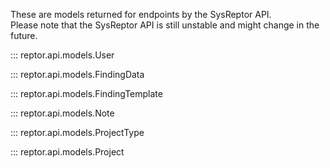 These are models returned for endpoints by the SysReptor API.  
Please note that the SysReptor API is still unstable and might change in the future.

::: reptor.api.models.User

::: reptor.api.models.FindingData

::: reptor.api.models.FindingTemplate

::: reptor.api.models.Note

::: reptor.api.models.ProjectType

::: reptor.api.models.Project

